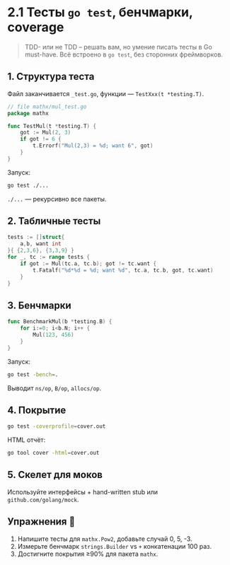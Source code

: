 # 2.1 Тесты `go test`, бенчмарки, coverage

> TDD- или не TDD – решать вам, но умение писать тесты в Go must-have. Всё встроено в `go test`, без сторонних фреймворков.

## 1. Структура теста
Файл заканчивается `_test.go`, функции — `TestXxx(t *testing.T)`.
```go
// file mathx/mul_test.go
package mathx

func TestMul(t *testing.T) {
    got := Mul(2, 3)
    if got != 6 {
        t.Errorf("Mul(2,3) = %d; want 6", got)
    }
}
```
Запуск:
```bash
go test ./...
```
`./...` — рекурсивно все пакеты.

## 2. Табличные тесты
```go
tests := []struct{
    a,b, want int
}{ {2,3,6}, {3,3,9} }
for _, tc := range tests {
    if got := Mul(tc.a, tc.b); got != tc.want {
        t.Fatalf("%d*%d = %d; want %d", tc.a, tc.b, got, tc.want)
    }
}
```

## 3. Бенчмарки
```go
func BenchmarkMul(b *testing.B) {
    for i:=0; i<b.N; i++ {
        Mul(123, 456)
    }
}
```
Запуск:
```bash
go test -bench=.
```
Выводит `ns/op`, `B/op`, `allocs/op`.

## 4. Покрытие
```bash
go test -coverprofile=cover.out
```
HTML отчёт:
```bash
go tool cover -html=cover.out
```

## 5. Скелет для моков
Используйте интерфейсы + hand-written stub или `github.com/golang/mock`.

## Упражнения 📝
1. Напишите тесты для `mathx.Pow2`, добавьте случай 0, 5, -3.  
2. Измерьте бенчмарк `strings.Builder` vs `+` конкатенации 100 раз.  
3. Достигните покрытия ≥90% для пакета `mathx`.
